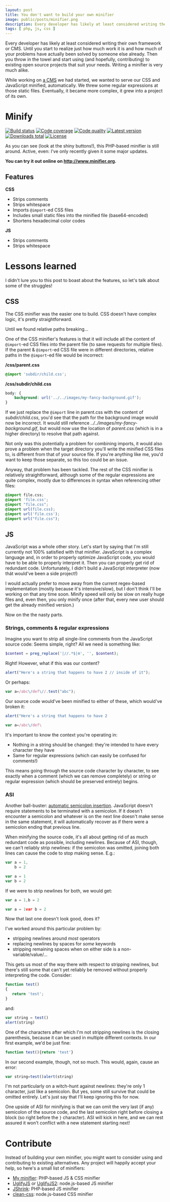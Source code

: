 ```yaml
---
layout: post
title: You don't want to build your own minifier
image: public/posts/minifier.png
description: Every developer has likely at least considered writing their own framework or CMS. Until you start to realize just how much work it is and how much of your problems have actually been solved by someone else already. Then you throw in the towel and start using (and hopefully, contributing) to existing open source projects that suit your needs. Writing a minifier is very much alike.
tags: [ php, js, css ]
---
```


Every developer has likely at least considered writing their own framework or CMS. Until you start to realize just how much work it is and how much of your problems have actually been solved by someone else already. Then you throw in the towel and start using (and hopefully, contributing) to existing open source projects that suit your needs. Writing a minifier is very much alike.

While working on [a CMS](http://www.fork-cms.com) we had started, we wanted to serve our CSS and JavaScript minified, automatically. We threw some regular expressions at those static files. Eventually, it became more complex, it grew into a project of its own.

<!-- more -->

# Minify

[![Build status](https://api.travis-ci.org/matthiasmullie/minify.svg?branch=master)](https://travis-ci.org/matthiasmullie/minify)
[![Code coverage](http://img.shields.io/coveralls/matthiasmullie/minify.svg)](https://coveralls.io/r/matthiasmullie/minify)
[![Code quality](http://img.shields.io/scrutinizer/g/matthiasmullie/minify.svg)](https://scrutinizer-ci.com/g/matthiasmullie/minify)
[![Latest version](http://img.shields.io/packagist/v/matthiasmullie/minify.svg)](https://packagist.org/packages/matthiasmullie/minify)
[![Downloads total](http://img.shields.io/packagist/dt/matthiasmullie/minify.svg)](https://packagist.org/packages/matthiasmullie/minify)
[![License](http://img.shields.io/packagist/l/matthiasmullie/minify.svg)](https://github.com/matthiasmullie/minify/blob/master/LICENSE)

As you can see (look at the shiny buttons!), this PHP-based minifier is still around. Active, even: I've only recently given it some major updates.

**You can try it out online on <http://www.minifier.org>.**

## Features

**CSS**

* Strips comments
* Strips whitespace
* Imports `@import`-ed CSS files
* Includes small static files into the minified file (base64-encoded)
* Shortens hexadecimal color codes

**JS**

* Strips comments
* Strips whitespace

# Lessons learned

I didn't lure you to this post to boast about the features, so let's talk about some of the struggles!

## CSS

The CSS minifier was the easier one to build. CSS doesn't have complex logic, it's pretty straightforward.

Until we found relative paths breaking...

One of the CSS minifier's features is that it will include all the content of `@import`-ed CSS files into the parent file (to save requests for multiple files). If the parent & `@import`-ed CSS file were in different directories, relative paths in the `@import`-ed file would be incorrect:

**/css/parent.css**

```css
@import 'subdir/child.css';
```

**/css/subdir/child.css**

```css
body: {
    background: url('../../images/my-fancy-background.gif');
}
```

If we just replace the `@import` line in parent.css with the content of *subdir/child.css*, you'd see that the path for the background image would now be incorrect. It would still reference *../../images/my-fancy-background.gif*, but would now use the location of *parent.css* (which is in a higher directory) to resolve that path against.

Not only was this potentially a problem for combining imports, it would also prove a problem when the target directory you'll write the minified CSS files to, is different from that of your source file. If you're anything like me, you'd want to keep those separate, so this too could be an issue.

Anyway, that problem has been tackled. The rest of the CSS minifier is relatively straightforward, although some of the regular expressions are quite complex, mostly due to differences in syntax when referencing other files:

```css
@import file.css;
@import 'file.css';
@import "file.css";
@import url(file.css);
@import url('file.css');
@import url("file.css");
```

## JS

JavaScript was a whole other story. Let's start by saying that I'm still currently not 100% satisfied with that minifier. JavaScript is a complex language and, in order to properly optimize JavaScript code, you would have to be able to properly interpret it. Then you can properly get rid of redundant code. Unfortunately, I didn't build a JavaScript interpreter (now thát would've been a side project!)

I would actually prefer to move away from the current regex-based implementation (mostly because it's intensive/slow), but I don't think I'll be working on that any time soon. Minify speed will only be slow on really huge files and, even then, you only minify once (after that, every new user should get the already minified version.)

Now on the the nasty parts.

### Strings, comments & regular expressions

Imagine you want to strip all single-line comments from the JavaScript source code: Seems simple, right? All we need is something like:

```php
$content = preg_replace('|//.*$|m', '', $content);
```

Right! However, what if this was our content?

```javascript
alert("Here's a string that happens to have 2 // inside of it");
```

Or perhaps:

```javascript
var a=/abc\/def\//.test("abc");
```

Our source code would've been minified to either of these, which would've broken it:

```javascript
alert("Here's a string that happens to have 2
```

```javascript
var a=/abc\/def\
```

It's important to know the context you're operating in:

* Nothing in a string should be changed: they're intended to have every character they have
* Same for regular expressions (which can easily be confused for comments!)

This means going through the source code character by character, to see exactly when a comment (which we can remove completely) or string or regular expression (which should be preserved entirely) begins.

### ASI

Another ball-buster: [automatic semicolon insertion](http://en.wikipedia.org/wiki/Lexical_analysis#Semicolon_insertion). JavaScript doesn't require statements to be terminated with a semicolon. If it doesn't encounter a semicolon and whatever is on the next line doesn't make sense in the same statement, it will automatically recover as if there were a semicolon ending that previous line.

When minifying the source code, it's all about getting rid of as much redundant code as possible, including newlines. Because of ASI, though, we can't reliably strip newlines: if the semicolon was omitted, joining both lines can cause the code to stop making sense. E.g.:

```javascript
var a = 1,
    b = 2
```

```javascript
var a = 1
var b = 2
```

If we were to strip newlines for both, we would get:

```javascript
var a = 1,b = 2
```

```javascript
var a = 1var b = 2
```

Now that last one doesn't look good, does it?

I've worked around this particular problem by:

* stripping newlines around *most* operators
* replacing newlines by spaces for *some* keywords
* stripping remaining spaces when on either side is a non-variable/value/...

This gets us most of the way there with respect to stripping newlines, but there's still some that can't yet reliably be removed without properly interpreting the code. Consider:

```javascript
function test()
{
   return 'test';
}
```

and:

```javascript
var string = test()
alert(string)
```

One of the characters after which I'm not stripping newlines is the closing parenthesis, because it can be used in multiple different contexts. In our first example, we'd be just fine:

```javascript
function test(){return 'test'}
```

In our second example, though, not so much. This would, again, cause an error:

```javascript
var string=test()alert(string)
```

I'm not particularly on a witch-hunt against newlines: they're only 1 character, just like a semicolon. But yes, some still survive that could be omitted entirely. Let's just say that I'll keep ignoring this for now.

One upside of ASI for minifying is that we can omit the very last (if any) semicolon of the source code, and the last semicolon right before closing a block (so right before the `}` character). ASI will kick in here, and we can rest assured it won't conflict with a new statement starting next!

# Contribute

Instead of building your own minifier, you might want to consider using and contributing to existing alternatives. Any project will happily accept your help, so here's a small list of minifiers:

* [My minifier](https://github.com/matthiasmullie/minify): PHP-based JS & CSS minifier
* [UglifyJS](https://github.com/mishoo/UglifyJS) or [UglifyJS2](https://github.com/mishoo/UglifyJS2): node.js-based JS minifier
* [JShrink](https://github.com/tedious/JShrink): PHP-based JS minifier
* [clean-css](https://github.com/jakubpawlowicz/clean-css): node.js-based CSS minifier
